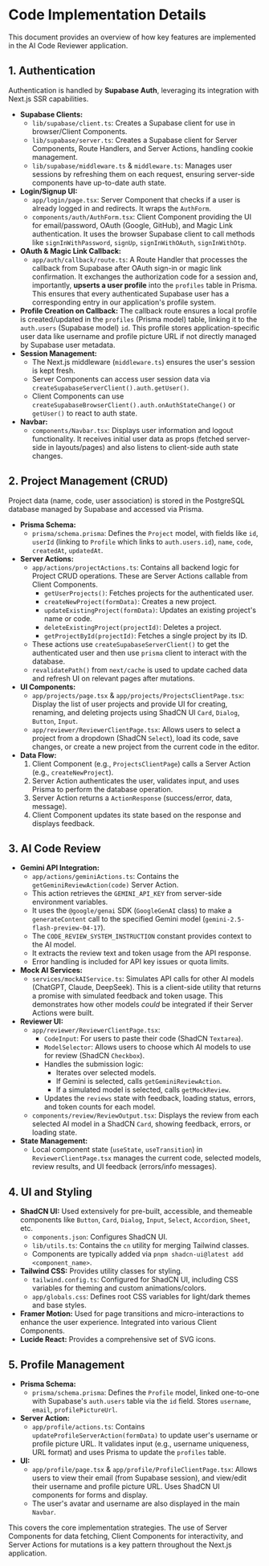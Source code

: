 # Code Implementation Details

This document provides an overview of how key features are implemented in the AI Code Reviewer application.

## 1. Authentication

Authentication is handled by **Supabase Auth**, leveraging its integration with Next.js SSR capabilities.

- **Supabase Clients:**
  - `lib/supabase/client.ts`: Creates a Supabase client for use in browser/Client Components.
  - `lib/supabase/server.ts`: Creates a Supabase client for Server Components, Route Handlers, and Server Actions, handling cookie management.
  - `lib/supabase/middleware.ts` & `middleware.ts`: Manages user sessions by refreshing them on each request, ensuring server-side components have up-to-date auth state.
- **Login/Signup UI:**
  - `app/login/page.tsx`: Server Component that checks if a user is already logged in and redirects. It wraps the `AuthForm`.
  - `components/auth/AuthForm.tsx`: Client Component providing the UI for email/password, OAuth (Google, GitHub), and Magic Link authentication. It uses the browser Supabase client to call methods like `signInWithPassword`, `signUp`, `signInWithOAuth`, `signInWithOtp`.
- **OAuth & Magic Link Callback:**
  - `app/auth/callback/route.ts`: A Route Handler that processes the callback from Supabase after OAuth sign-in or magic link confirmation. It exchanges the authorization code for a session and, importantly, **upserts a user profile** into the `profiles` table in Prisma. This ensures that every authenticated Supabase user has a corresponding entry in our application's profile system.
- **Profile Creation on Callback:**
  The callback route ensures a local profile is created/updated in the `profiles` (Prisma model) table, linking it to the `auth.users` (Supabase model) `id`. This profile stores application-specific user data like username and profile picture URL if not directly managed by Supabase user metadata.
- **Session Management:**
  - The Next.js middleware (`middleware.ts`) ensures the user's session is kept fresh.
  - Server Components can access user session data via `createSupabaseServerClient().auth.getUser()`.
  - Client Components can use `createSupabaseBrowserClient().auth.onAuthStateChange()` or `getUser()` to react to auth state.
- **Navbar:**
  - `components/Navbar.tsx`: Displays user information and logout functionality. It receives initial user data as props (fetched server-side in layouts/pages) and also listens to client-side auth state changes.

## 2. Project Management (CRUD)

Project data (name, code, user association) is stored in the PostgreSQL database managed by Supabase and accessed via Prisma.

- **Prisma Schema:**
  - `prisma/schema.prisma`: Defines the `Project` model, with fields like `id`, `userId` (linking to `Profile` which links to `auth.users.id`), `name`, `code`, `createdAt`, `updatedAt`.
- **Server Actions:**
  - `app/actions/projectActions.ts`: Contains all backend logic for Project CRUD operations. These are Server Actions callable from Client Components.
    - `getUserProjects()`: Fetches projects for the authenticated user.
    - `createNewProject(formData)`: Creates a new project.
    - `updateExistingProject(formData)`: Updates an existing project's name or code.
    - `deleteExistingProject(projectId)`: Deletes a project.
    - `getProjectById(projectId)`: Fetches a single project by its ID.
  - These actions use `createSupabaseServerClient()` to get the authenticated user and then use `prisma` client to interact with the database.
  - `revalidatePath()` from `next/cache` is used to update cached data and refresh UI on relevant pages after mutations.
- **UI Components:**
  - `app/projects/page.tsx` & `app/projects/ProjectsClientPage.tsx`: Display the list of user projects and provide UI for creating, renaming, and deleting projects using ShadCN UI `Card`, `Dialog`, `Button`, `Input`.
  - `app/reviewer/ReviewerClientPage.tsx`: Allows users to select a project from a dropdown (ShadCN `Select`), load its code, save changes, or create a new project from the current code in the editor.
- **Data Flow:**
  1.  Client Component (e.g., `ProjectsClientPage`) calls a Server Action (e.g., `createNewProject`).
  2.  Server Action authenticates the user, validates input, and uses Prisma to perform the database operation.
  3.  Server Action returns a `ActionResponse` (success/error, data, message).
  4.  Client Component updates its state based on the response and displays feedback.

## 3. AI Code Review

- **Gemini API Integration:**
  - `app/actions/geminiActions.ts`: Contains the `getGeminiReviewAction(code)` Server Action.
  - This action retrieves the `GEMINI_API_KEY` from server-side environment variables.
  - It uses the `@google/genai` SDK (`GoogleGenAI` class) to make a `generateContent` call to the specified Gemini model (`gemini-2.5-flash-preview-04-17`).
  - The `CODE_REVIEW_SYSTEM_INSTRUCTION` constant provides context to the AI model.
  - It extracts the review text and token usage from the API response.
  - Error handling is included for API key issues or quota limits.
- **Mock AI Services:**
  - `services/mockAIService.ts`: Simulates API calls for other AI models (ChatGPT, Claude, DeepSeek). This is a client-side utility that returns a promise with simulated feedback and token usage. This demonstrates how other models _could_ be integrated if their Server Actions were built.
- **Reviewer UI:**
  - `app/reviewer/ReviewerClientPage.tsx`:
    - `CodeInput`: For users to paste their code (ShadCN `Textarea`).
    - `ModelSelector`: Allows users to choose which AI models to use for review (ShadCN `Checkbox`).
    - Handles the submission logic:
      - Iterates over selected models.
      - If Gemini is selected, calls `getGeminiReviewAction`.
      - If a simulated model is selected, calls `getMockReview`.
    - Updates the `reviews` state with feedback, loading status, errors, and token counts for each model.
  - `components/review/ReviewOutput.tsx`: Displays the review from each selected AI model in a ShadCN `Card`, showing feedback, errors, or loading state.
- **State Management:**
  - Local component state (`useState`, `useTransition`) in `ReviewerClientPage.tsx` manages the current code, selected models, review results, and UI feedback (errors/info messages).

## 4. UI and Styling

- **ShadCN UI:** Used extensively for pre-built, accessible, and themeable components like `Button`, `Card`, `Dialog`, `Input`, `Select`, `Accordion`, `Sheet`, etc.
  - `components.json`: Configures ShadCN UI.
  - `lib/utils.ts`: Contains the `cn` utility for merging Tailwind classes.
  - Components are typically added via `pnpm shadcn-ui@latest add <component_name>`.
- **Tailwind CSS:** Provides utility classes for styling.
  - `tailwind.config.ts`: Configured for ShadCN UI, including CSS variables for theming and custom animations/colors.
  - `app/globals.css`: Defines root CSS variables for light/dark themes and base styles.
- **Framer Motion:** Used for page transitions and micro-interactions to enhance the user experience. Integrated into various Client Components.
- **Lucide React:** Provides a comprehensive set of SVG icons.

## 5. Profile Management

- **Prisma Schema:**
  - `prisma/schema.prisma`: Defines the `Profile` model, linked one-to-one with Supabase's `auth.users` table via the `id` field. Stores `username`, `email`, `profilePictureUrl`.
- **Server Action:**
  - `app/profile/actions.ts`: Contains `updateProfileServerAction(formData)` to update user's username or profile picture URL. It validates input (e.g., username uniqueness, URL format) and uses Prisma to update the `profiles` table.
- **UI:**
  - `app/profile/page.tsx` & `app/profile/ProfileClientPage.tsx`: Allows users to view their email (from Supabase session), and view/edit their username and profile picture URL. Uses ShadCN UI components for forms and display.
  - The user's avatar and username are also displayed in the main `Navbar`.

This covers the core implementation strategies. The use of Server Components for data fetching, Client Components for interactivity, and Server Actions for mutations is a key pattern throughout the Next.js application.
